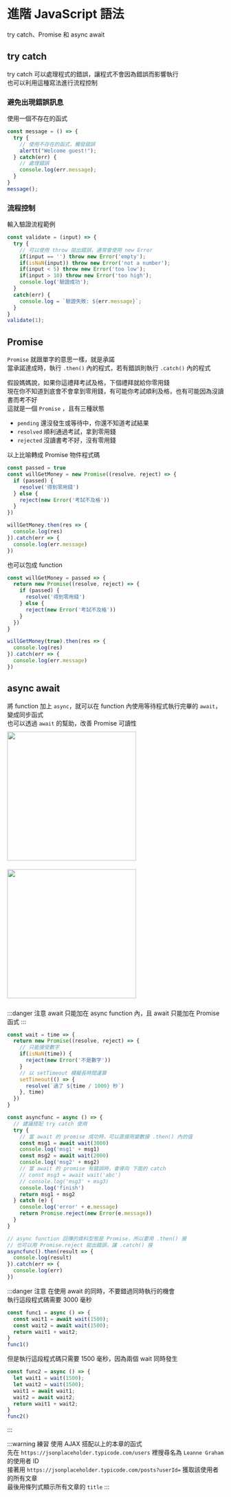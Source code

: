 # 進階 JavaScript 語法

try catch、Promise 和 async await

## try catch
try catch 可以處理程式的錯誤，讓程式不會因為錯誤而影響執行  
也可以利用這種寫法進行流程控制  

### 避免出現錯誤訊息
使用一個不存在的函式
```js
const message = () => {
  try {
    // 使用不存在的函式，觸發錯誤
    alertt("Welcome guest!");
  } catch(err) {
    // 處理錯誤
    console.log(err.message);
  }
}
message();
```

### 流程控制
輸入驗證流程範例
```js
const validate = (input) => {
  try {
    // 可以使用 throw 拋出錯誤，通常會使用 new Error
    if(input == '') throw new Error('empty');
    if(isNaN(input)) throw new Error('not a number');
    if(input < 5) throw new Error('too low');
    if(input > 10) throw new Error('too high');
    console.log('驗證成功');
  }
  catch(err) {
    console.log = `驗證失敗: ${err.message}`;
  }
}
validate(1);
```

## Promise
`Promise` 就跟單字的意思一樣，就是承諾  
當承諾達成時，執行 `.then()` 內的程式，若有錯誤則執行 `.catch()` 內的程式

假設媽媽說，如果你這禮拜考試及格，下個禮拜就給你零用錢  
現在你不知道到底會不會拿到零用錢，有可能你考試順利及格，也有可能因為沒讀書而考不好  
這就是一個 `Promise` ，且有三種狀態  
- `pending` 還沒發生或等待中，你還不知道考試結果  
- `resolved` 順利通過考試，拿到零用錢  
- `rejected` 沒讀書考不好，沒有零用錢  

以上比喻轉成 Promise 物件程式碼  
```js
const passed = true
const willGetMoney = new Promise((resolve, reject) => {
  if (passed) {
    resolve('得到零用錢')
  } else {
    reject(new Error('考試不及格'))
  }
})

willGetMoney.then(res => {
  console.log(res)
}).catch(err => {
  console.log(err.message)
})
```

也可以包成 function  
```js
const willGetMoney = passed => {
  return new Promise((resolve, reject) => {
    if (passed) {
      resolve('得到零用錢')
    } else {
      reject(new Error('考試不及格'))
    }
  })
}

willGetMoney(true).then(res => {
  console.log(res)
}).catch(err => {
  console.log(err.message)
})
```

## async await
將 function 加上 `async`，就可以在 function 內使用等待程式執行完畢的 `await`，變成同步函式  
也可以透過 `await` 的幫助，改善 Promise 可讀性  
<img src="/images/ch19/sync.jpg" height="300" style="margin: 10px 0;">
<img src="/images/ch19/callbackhell.jpg" height="300" style="margin: 10px 0;">

:::danger 注意
await 只能加在 async function 內，且 await 只能加在 Promise 函式
:::

```js
const wait = time => {
  return new Promise((resolve, reject) => {
    // 只能接受數字
    if(isNaN(time)) {
      reject(new Error('不是數字'))
    }
    // 以 setTimeout 模擬長時間運算
    setTimeout(() => {
      resolve(`過了 ${time / 1000} 秒`)
    }, time)
  })
}

const asyncfunc = async () => {
  // 建議搭配 try catch 使用
  try {
    // 當 await 的 promise 成功時，可以直接用變數接 .then() 內的值
    const msg1 = await wait(3000)
    console.log('msg1' + msg1)
    const msg2 = await wait(2000)
    console.log('msg2' + msg2)
    // 當 await 的 promise 有錯誤時，會導向 下面的 catch
    // const msg3 = await wait('abc')
    // console.log('msg3' + msg3)
    console.log('finish')
    return msg1 + msg2
  } catch (e) {
    console.log('error' + e.message)
    return Promise.reject(new Error(e.message))
  }
}

// async function 回傳的資料型態是 Promise，所以要用 .then() 接
// 也可以用 Promise.reject 拋出錯誤，讓 .catch() 接
asyncfunc().then(result => {
  console.log(result)
}).catch(err => {
  console.log(err)
})
```

:::danger 注意
在使用 await 的同時，不要錯過同時執行的機會  
執行這段程式碼需要 3000 毫秒
```js
const func1 = async () => {
  const wait1 = await wait(1500);
  const wait2 = await wait(1500);
  return wait1 + wait2;
}
func1()
```
但是執行這段程式碼只需要 1500 毫秒，因為兩個 wait 同時發生
```js
const func2 = async () => {
  let wait1 = wait(1500);
  let wait2 = wait(1500);
  wait1 = await wait1;
  wait2 = await wait2;
  return wait1 + wait2;
}
func2()
```
:::

:::warning 練習
使用 AJAX 搭配以上的本章的函式  
先在 `https://jsonplaceholder.typicode.com/users` 裡搜尋名為 `Leanne Graham` 的使用者 ID  
接著用 `https://jsonplaceholder.typicode.com/posts?userId=` 獲取該使用者的所有文章  
最後用條列式顯示所有文章的 `title`
:::
